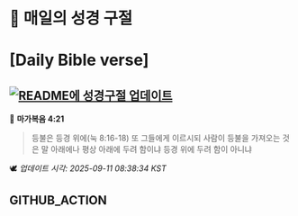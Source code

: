 # 🙏 매일의 성경 구절
# [Daily Bible verse]
## [![README에 성경구절 업데이트](https://github.com/DONGSUKA/first_test/actions/workflows/update-readme-bible.yml/badge.svg)](https://github.com/DONGSUKA/first_test/actions/workflows/update-readme-bible.yml)
<!-- START_BIBLE_VERSE -->
📖 **마가복음 4:21**
> 등불은 등경 위에(눅 8:16-18) 또 그들에게 이르시되 사람이 등불을 가져오는 것은 말 아래에나 평상 아래에 두려 함이냐 등경 위에 두려 함이 아니냐

🕊️ _업데이트 시각: 2025-09-11 08:38:34 KST_
  <!-- END_BIBLE_VERSE -->
## GITHUB_ACTION
